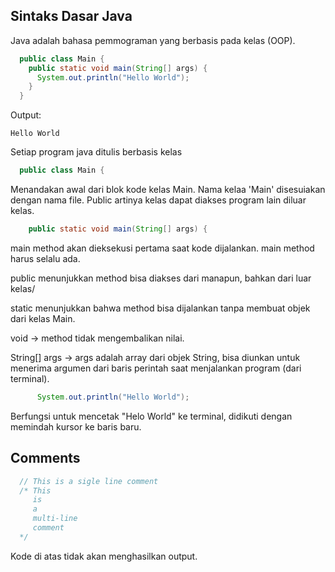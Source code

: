 ## Sintaks Dasar Java
Java adalah bahasa pemmograman yang berbasis pada kelas (OOP). 
```java
  public class Main {
    public static void main(String[] args) {
      System.out.println("Hello World");
    }
  }
```
Output:
```
Hello World
```
Setiap program java ditulis berbasis kelas
```java
  public class Main {
```
Menandakan awal dari blok kode kelas Main. Nama kelaa 'Main' disesuiakan dengan nama file. Public artinya kelas dapat diakses program lain diluar kelas.
```java
    public static void main(String[] args) {
```
main method akan dieksekusi pertama saat kode dijalankan. main method harus selalu ada.

public menunjukkan method bisa diakses dari manapun, bahkan dari luar kelas/

static menunjukkan bahwa method bisa dijalankan tanpa membuat objek dari kelas Main.

void -> method tidak mengembalikan nilai.

String[] args -> args adalah array dari objek String, bisa diunkan untuk menerima argumen dari baris perintah saat menjalankan program (dari terminal).

```java
      System.out.println("Hello World");
```
Berfungsi untuk mencetak "Helo World" ke terminal, didikuti dengan memindah kursor ke baris baru.


## Comments
```java
  // This is a sigle line comment
  /* This
     is
     a
     multi-line
     comment
  */
```
Kode di atas tidak akan menghasilkan output.
